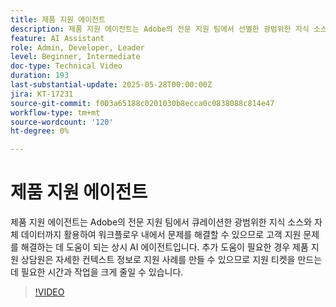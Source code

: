 ```yaml
---
title: 제품 지원 에이전트
description: 제품 지원 에이전트는 Adobe의 전문 지원 팀에서 선별한 광범위한 지식 소스와 자체 데이터까지 활용하여 문제를 해결하는 데 도움이 될 수 있습니다. 추가 도움이 필요한 경우 제품 지원 에이전트는 이제 자세한 상황별 정보를 제공하는 지원 사례를 만들 수 있습니다.
feature: AI Assistant
role: Admin, Developer, Leader
level: Beginner, Intermediate
doc-type: Technical Video
duration: 193
last-substantial-update: 2025-05-28T00:00:00Z
jira: KT-17231
source-git-commit: f003a65188c0201030b8ecca0c0838088c814e47
workflow-type: tm+mt
source-wordcount: '120'
ht-degree: 0%

---
```



# 제품 지원 에이전트

제품 지원 에이전트는 Adobe의 전문 지원 팀에서 큐레이션한 광범위한 지식 소스와 자체 데이터까지 활용하여 워크플로우 내에서 문제를 해결할 수 있으므로 고객 지원 문제를 해결하는 데 도움이 되는 상시 AI 에이전트입니다. 추가 도움이 필요한 경우 제품 지원 상담원은 자세한 컨텍스트 정보로 지원 사례를 만들 수 있으므로 지원 티켓을 만드는 데 필요한 시간과 작업을 크게 줄일 수 있습니다.

>[!VIDEO](https://video.tv.adobe.com/v/3443183/?learn=on&enablevpops)

